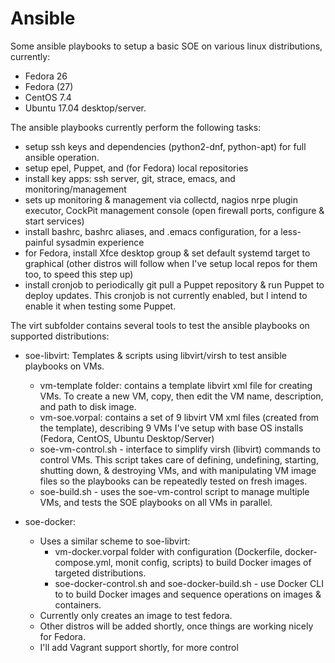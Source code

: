 # Ansible

Some ansible playbooks to setup a basic SOE on various linux distributions, currently: 
 * Fedora 26
 * Fedora (27) 
 * CentOS 7.4 
 * Ubuntu 17.04 desktop/server.

The ansible playbooks currently perform the following tasks:
 * setup ssh keys and dependencies (python2-dnf, python-apt) for full ansible operation.
 * setup epel, Puppet, and (for Fedora) local repositories
 * install key apps: ssh server, git, strace, emacs, and monitoring/management
 * sets up monitoring & management via collectd, nagios nrpe plugin executor, CockPit management console (open firewall ports, configure & start services)
 * install bashrc, bashrc aliases, and .emacs configuration, for a less-painful sysadmin experience
 * for Fedora, install Xfce desktop group & set default systemd target to graphical (other distros will follow when I've setup local repos for them too, to speed this step up)
 * install cronjob to periodically git pull a Puppet repository & run Puppet to deploy updates. This cronjob is not currently enabled, but I intend to enable it when testing some Puppet.


The virt subfolder contains several tools to test the ansible playbooks on supported distributions:
 * soe-libvirt: Templates & scripts using libvirt/virsh to test ansible playbooks on VMs.
   * vm-template folder: contains a template libvirt xml file for creating VMs. To create a new VM, copy, then edit the VM name, description, and path to disk image.
   * vm-soe.vorpal: contains a set of 9 libvirt VM xml files (created from the template), describing 9 VMs I've setup with base OS installs (Fedora, CentOS, Ubuntu Desktop/Server)
   * soe-vm-control.sh - interface to simplify virsh (libvirt) commands to control VMs. This script takes care of defining, undefining, starting, shutting down, & destroying VMs, and with manipulating VM image files so the playbooks can be repeatedly tested on fresh images.
   * soe-build.sh - uses the soe-vm-control script to manage multiple VMs, and tests the SOE playbooks on all VMs in parallel.

 * soe-docker:
   * Uses a similar scheme to soe-libvirt:
     * vm-docker.vorpal folder with configuration (Dockerfile, docker-compose.yml, monit config, scripts) to build Docker images of targeted distributions.
     * soe-docker-control.sh and soe-docker-build.sh - use Docker CLI to to build Docker images and sequence operations on images & containers.
   * Currently only creates an image to test fedora. 
   * Other distros will be added shortly, once things are working nicely for Fedora.
   * I'll add Vagrant support shortly, for more control
